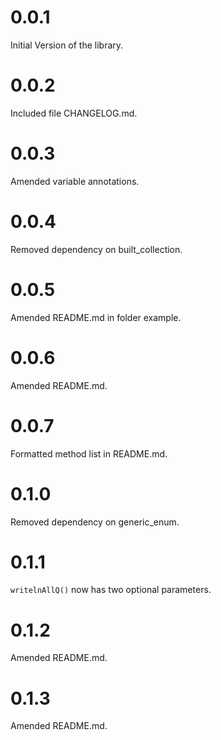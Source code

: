 # 0.0.1

Initial Version of the library.

# 0.0.2

Included file CHANGELOG.md.

# 0.0.3

Amended variable annotations.

# 0.0.4

Removed dependency on built_collection.

# 0.0.5

Amended README.md in folder example.

# 0.0.6

Amended README.md.

# 0.0.7

Formatted method list in README.md.

# 0.1.0

Removed dependency on generic_enum.

# 0.1.1

`writelnAllQ()` now has two optional parameters.

# 0.1.2

Amended README.md.

# 0.1.3

Amended README.md.
